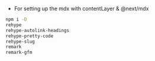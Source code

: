 - For setting up the mdx with contentLayer & @next/mdx

```bash
npm i -D
rehype
rehype-autolink-headings
rehype-pretty-code
rehype-slug
remark
remark-gfm
```
